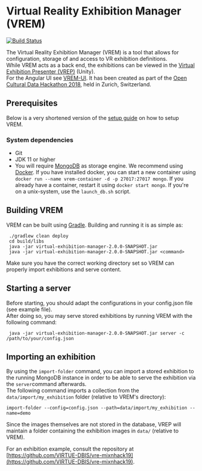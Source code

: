 # Virtual Reality Exhibition Manager (VREM)

[![Build Status](https://travis-ci.org/VIRTUE-DBIS/virtual-exhibition-manager.svg?branch=master)](https://travis-ci.org/VIRTUE-DBIS/virtual-exhibition-manager)

The Virtual Reality Exhibition Manager (VREM) is a tool that allows for configuration, storage of and access to VR
exhibition definitions.   
While VREM acts as a back end, the exhibitions can be viewed in
the [Virtual Exhibition Presenter (VREP)](https://github.com/dbisUnibas/virtual-exhibition-presenter) (Unity).  
For the Angular UI see [VREM-UI](https://github.com/sauterl/virtual-exhibition-manager-ui). It has been created as part
of the [Open Cultural Data Hackathon 2018](http://make.opendata.ch/wiki/event:2018-10), held in Zurich, Switzerland.

## Prerequisites

Below is a very shortened version of
the [setup guide](https://github.com/VIRTUE-DBIS/virtual-exhibition-presenter/wiki/Setup-Guide) on how to setup VREM.

### System dependencies

* Git
* JDK 11 or higher
* You will require [MongoDB](https://docs.mongodb.com/manual/installation/) as storage engine. We recommend
  using [Docker](https://www.docker.com). If you have installed docker, you can start a new container
  using `docker run --name vrem-container -d -p 27017:27017 mongo`. If you already have a container, restart it
  using `docker start mongo`. If you're on a unix-system, use the `launch_db.sh` script.

## Building VREM

VREM can be built using [Gradle](http://gradle.org/). Building and running it is as simple as:

```
 ./gradlew clean deploy
 cd build/libs
 java -jar virtual-exhibition-manager-2.0.0-SNAPSHOT.jar
 java -jar virtual-exhibition-manager-2.0.0-SNAPSHOT.jar <command>
 ```

Make sure you have the correct working directory set so VREM can properly import exhibitions and serve content.

## Starting a server

Before starting, you should adapt the configurations in your config.json file (see example file).  
After doing so, you may serve stored exhibitions by running VREM with the following command:

```
 java -jar virtual-exhibition-manager-2.0.0-SNAPSHOT.jar server -c /path/to/your/config.json
```

## Importing an exhibition

By using the `import-folder` command, you can import a stored exhibition to the running MongoDB instance in order to be
able to serve the exhibition via the `server`command afterwards.  
The following command imports a collection from the `data/import/my_exhibition` folder (relative to VREM's directory):

```
import-folder --config=config.json --path=data/import/my_exhibition --name=demo
```

Since the images themselves are not stored in the database, VREP will maintain a folder containing the exhibition images
in `data/` (relative to VREM).

For an exhibition example, consult the repository
at [https://github.com/VIRTUE-DBIS/vre-mixnhack19](https://github.com/VIRTUE-DBIS/vre-mixnhack19).
